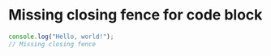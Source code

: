 # Missing closing fence for code block

```javascript
console.log("Hello, world!");
// Missing closing fence
